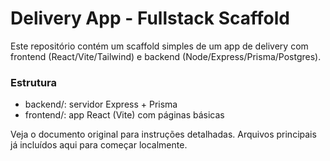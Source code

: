 
# Delivery App - Fullstack Scaffold

Este repositório contém um scaffold simples de um app de delivery com frontend (React/Vite/Tailwind) e backend (Node/Express/Prisma/Postgres).

### Estrutura
- backend/: servidor Express + Prisma
- frontend/: app React (Vite) com páginas básicas

Veja o documento original para instruções detalhadas. Arquivos principais já incluídos aqui para começar localmente.
